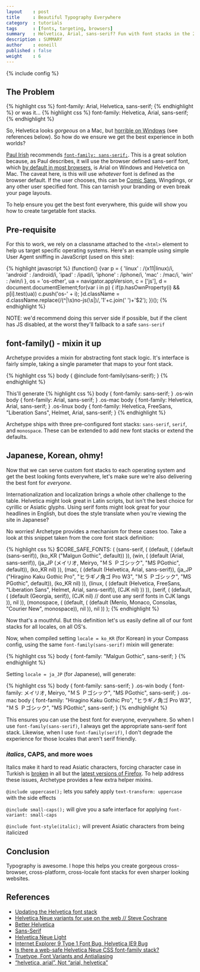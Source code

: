 ```yaml
---
layout    : post
title     : Beautiful Typography Everywhere
category  : tutorials
tags      : [fonts, targeting, browsers]
summary   : Helvetica, Arial, sans-serif? Fun with font stacks in the 21st century.
description : SUMMARY
author    : eoneill
published : false
weight    : 6
---
```

{% include config %}

## The Problem

{% highlight css %}
font-family: Arial, Helvetica, sans-serif;
{% endhighlight %}
or was it...
{% highlight css %}
font-family: Helvetica, Arial, sans-serif;
{% endhighlight %}

So, Helvetica looks _gorgeous_ on a Mac, but [horrible on Windows](http://www.sitepoint.com/truetype-font-variants-and-antialiasing/) (see references below). So how do we ensure we get the best experience in both worlds?

[Paul Irish](http://paulirish.com/) recommends [`font-family: sans-serif;`](http://css-tricks.com/sans-serif/).
This is a great solution because, as Paul describes, it will use the browser defined sans-serif font, which [by default in most browsers](http://blog.mhurrell.co.uk/post/2946358183/updating-the-helvetica-font-stack), is Arial on Windows and Helvetica on Mac.
The caveat here, is this will use _whatever_ font is defined as the browser default. If the user chooses, this can be [Comic Sans](http://bancomicsans.com/), Wingdings, or any other user specified font. This can tarnish your branding or even break your page layouts.

To help ensure you get the best font everywhere, this guide will show you how to create targetable font stacks.

## Pre-requisite

For this to work, we rely on a classname attached to the `<html>` element to help us target specific operating systems. Here's an example using simple User Agent sniffing in JavaScript (used on this site):

{% highlight javascript %}
(function() {var p = {
  'linux'   : /(x11|linux)/i,
  'android' : /android/i,
  'ipad'    : /ipad/i,
  'iphone'  : /iphone/i,
  'mac'     : /mac/i,
  'win'     : /win/i
}, os = 'os-other', ua = navigator.appVersion, c = ['js'], d = document.documentElement;for(var i in p) { if(p.hasOwnProperty(i) && p[i].test(ua)) c.push('os-' + i); }d.className = d.className.replace(/(^|\s)no-js(\s|$)/, '$1'+c.join(' ')+'$2'); })();
{% endhighlight %}

<span class="note">NOTE: we'd recommend doing this server side if possible, but if the client has JS disabled, at the worst they'll fallback to a safe `sans-serif`</span>

## font-family() - mixin it up

Archetype provides a mixin for abstracting font stack logic. It's interface is fairly simple, taking a single parameter that maps to your font stack.

{% highlight css %}
body {
  @include font-family(sans-serif);
}
{% endhighlight %}

This'll generate
{% highlight css %}
body {
  font-family: sans-serif;
}
.os-win body {
  font-family: Arial, sans-serif;
}
.os-mac body {
  font-family: Helvetica, Arial, sans-serif;
}
.os-linux body {
  font-family: Helvetica, FreeSans, "Liberation Sans", Helmet, Arial, sans-serif;
}
{% endhighlight %}

Archetype ships with three pre-configured font stacks: `sans-serif`, `serif`, and `monospace`. These can be extended to add new font stacks or extend the defaults.

## Japanese, Korean, ohmy!

Now that we can serve custom font stacks to each operating system and get the best looking fonts everywhere, let's make sure we're also delivering the best font for _everyone_.

Internationalization and localization brings a whole other challenge to the table. Helvetica might look great in Latin scripts, but isn't the best choice for cyrillic or Asiatic glyphs.
Using serif fonts might look great for your headlines in English, but does the style translate when you're viewing the site in Japanese?

No worries! Archetype provides a mechanism for these cases too. Take a look at this snippet taken from the core font stack definition:

{% highlight css %}
$CORE_SAFE_FONTS: (
  (sans-serif, (
    (default, (
      (default (sans-serif)),
      (ko_KR ("Malgun Gothic", default))
    )),
    (win, (
      (default (Arial, sans-serif)),
      (ja_JP (メイリオ, Meiryo, "ＭＳ Ｐゴシック", "MS PGothic", default)),
      (ko_KR nil)
    )),
    (mac, (
      (default (Helvetica, Arial, sans-serif)),
      (ja_JP ("Hiragino Kaku Gothic Pro", "ヒラギノ角ゴ Pro W3", "ＭＳ Ｐゴシック", "MS PGothic", default)),
      (ko_KR nil)
    )),
    (linux, (
      (default (Helvetica, FreeSans, "Liberation Sans", Helmet, Arial, sans-serif)),
      (CJK nil)
    ))
  )),
  (serif, (
    (default, (
      (default (Georgia, serif)),
      (CJK nil) // dont use any serif fonts in CJK langs
    )),
    nil
  )),
  (monospace, (
    (default, (
      (default (Menlo, Monaco, Consolas, "Courier New", monospace)),
      nil
    )),
    nil
  ))
);
{% endhighlight %}

Now that's a mouthful. But this definition let's us easily define all of our font stacks for all locales, on all OS's.

Now, when compiled setting `locale = ko_KR` (for Korean) in your Compass config, using the same `font-family(sans-serif)` mixin will generate:

{% highlight css %}
body {
  font-family: "Malgun Gothic", sans-serif;
}
{% endhighlight %}

Setting `locale = ja_JP` (for Japanese), will generate:

{% highlight css %}
body {
  font-family: sans-serif;
}
.os-win body {
  font-family: メイリオ, Meiryo, "ＭＳ Ｐゴシック", "MS PGothic", sans-serif;
}
.os-mac body {
  font-family: "Hiragino Kaku Gothic Pro", "ヒラギノ角ゴ Pro W3", "ＭＳ Ｐゴシック", "MS PGothic", sans-serif;
}
{% endhighlight %}


This ensures you can use the best font for everyone, everywhere. So when I use `font-family(sans-serif)`, I always get the appropriate sans-serif font stack. Likewise, when I use `font-family(serif)`, I don't degrade the experience for those locales that aren't serif friendly.

### _italics_, CAPS, and more woes

Italics make it hard to read Asiatic characters, forcing character case in Turkish is [broken](http://www.w3.org/International/tests/html-css/text-transform/results-text-transform#special) in all but the [latest versions of Firefox](https://developer.mozilla.org/en-US/docs/CSS/text-transform). To help address these issues, Archetype provides a few extra helper mixins.

`@include uppercase();` lets you safely apply `text-transform: uppercase` with the side effects

`@include small-caps();` will give you a safe interface for applying `font-variant: small-caps`

`@include font-style(italic);` will prevent Asiatic characters from being italicized

## Conclusion

Typography is awesome. I hope this helps you create gorgeous cross-browser, cross-platform, cross-locale font stacks for even sharper looking websites.

## References

- [Updating the Helvetica font stack](http://blog.mhurrell.co.uk/post/2946358183/updating-the-helvetica-font-stack)
- [Helvetica Neue variants for use on the web // Steve Cochrane](http://stevecochrane.com/v3/2007/12/13/helvetica-neue-variants-for-use-on-the-web/)
- [Better Helvetica](http://css-tricks.com/snippets/css/better-helvetica/)
- [Sans-Serif](http://css-tricks.com/sans-serif/)
- [Helvetica Neue Light](http://tumblr.gesteves.com/post/36097597/helvetica-neue-light)
- [Internet Explorer 9 Type 1 Font Bug, Helvetica IE9 Bug](http://bobbyjoneswebdesign.blogspot.com/2011/12/internet-explorer-9-type-1-font-bug.html)
- [Is there a web-safe Helvetica Neue CSS font-family stack?](http://rachaelmoore.name/posts/design/css/web-safe-helvetica-font-stack/)
- [Truetype, Font Variants and Antialiasing](http://www.sitepoint.com/truetype-font-variants-and-antialiasing/)
- [“helvetica, arial”, Not “arial, helvetica”](http://meiert.com/en/blog/20080220/helvetica-arial/)
